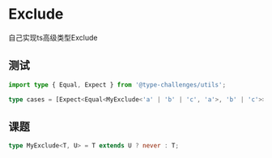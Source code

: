 # Exclude

自己实现ts高级类型Exclude

## 测试

```ts
import type { Equal, Expect } from '@type-challenges/utils';

type cases = [Expect<Equal<MyExclude<'a' | 'b' | 'c', 'a'>, 'b' | 'c'>>, Expect<Equal<MyExclude<'a' | 'b' | 'c', 'a' | 'b'>, 'c'>>, Expect<Equal<MyExclude<string | number | (() => void), Function>, string | number>>];
```

## 课题

```ts
type MyExclude<T, U> = T extends U ? never : T;
```
